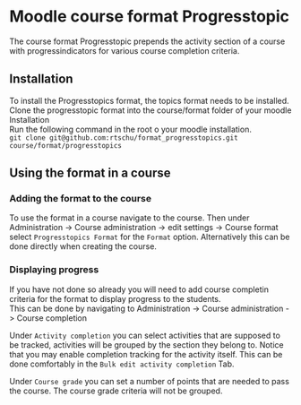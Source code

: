 # Moodle course format Progresstopic

The course format Progresstopic prepends the activity section of a course with progressindicators for various course completion criteria.

## Installation
To install the Progresstopics format, the topics format needs to be installed. 
Clone the progresstopic format into the course/format folder of your moodle Installation <br>
Run the following command in the root o your moodle installation. <br>
```git clone git@github.com:rtschu/format_progresstopics.git course/format/progresstopics```

## Using the format in a course

### Adding the format to the course
To use the format in a course navigate to the course. Then under Administration -> Course administration -> edit settings -> Course format select `Progresstopics Format` for the `Format` option. Alternatively this can be done directly when creating the course.

### Displaying progress
If you have not done so already you will need to add course completin criteria for the format to display progress to the students. <br>
This can be done by navigating to Administration -> Course administration -> Course completion


Under `Activity completion` you can select activities that are supposed to be tracked, activities will be grouped by the section they belong to.
Notice that you may enable completion tracking for the activity itself. This can be done comfortably in the `Bulk edit activity completion` Tab.

Under `Course grade` you can set a number of points that are needed to pass the course. The course grade criteria will not be grouped.

